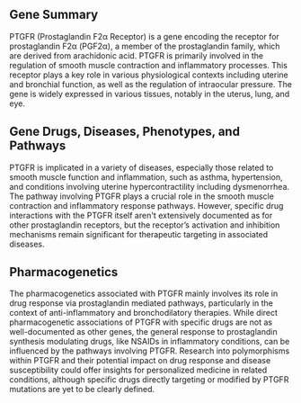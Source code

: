 ## Gene Summary
PTGFR (Prostaglandin F2α Receptor) is a gene encoding the receptor for prostaglandin F2α (PGF2α), a member of the prostaglandin family, which are derived from arachidonic acid. PTGFR is primarily involved in the regulation of smooth muscle contraction and inflammatory processes. This receptor plays a key role in various physiological contexts including uterine and bronchial function, as well as the regulation of intraocular pressure. The gene is widely expressed in various tissues, notably in the uterus, lung, and eye.

## Gene Drugs, Diseases, Phenotypes, and Pathways
PTGFR is implicated in a variety of diseases, especially those related to smooth muscle function and inflammation, such as asthma, hypertension, and conditions involving uterine hypercontractility including dysmenorrhea. The pathway involving PTGFR plays a crucial role in the smooth muscle contraction and inflammatory response pathways. However, specific drug interactions with the PTGFR itself aren't extensively documented as for other prostaglandin receptors, but the receptor’s activation and inhibition mechanisms remain significant for therapeutic targeting in associated diseases.

## Pharmacogenetics
The pharmacogenetics associated with PTGFR mainly involves its role in drug response via prostaglandin mediated pathways, particularly in the context of anti-inflammatory and bronchodilatory therapies. While direct pharmacogenetic associations of PTGFR with specific drugs are not as well-documented as other genes, the general response to prostaglandin synthesis modulating drugs, like NSAIDs in inflammatory conditions, can be influenced by the pathways involving PTGFR. Research into polymorphisms within PTGFR and their potential impact on drug response and disease susceptibility could offer insights for personalized medicine in related conditions, although specific drugs directly targeting or modified by PTGFR mutations are yet to be clearly defined.